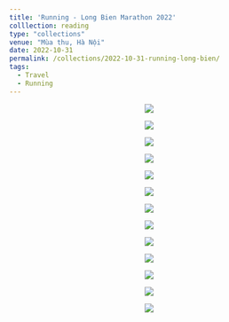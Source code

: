 ```yaml
---
title: 'Running - Long Bien Marathon 2022'
colllection: reading
type: "collections"
venue: "Mùa thu, Hà Nội"
date: 2022-10-31
permalink: /collections/2022-10-31-running-long-bien/
tags:
  - Travel
  - Running
---
```


<head>
    <style type="text/css">
        figure{text-align: center;}
        math{text-align: center;}
    </style>
</head>

<p align="center">
  <img src='/images/mylife/running-long-bien-2022/IMG_1563.PNG'>
</p>

<p align="center">
  <img src='/images/mylife/running-long-bien-2022/IMG_1564.JPG'>
</p>

<p align="center">
  <img src='/images/mylife/running-long-bien-2022/IMG_1570.JPG'>
</p>

<p align="center">
  <img src='/images/mylife/running-long-bien-2022/IMG_1535.PNG'>
</p>

<p align="center">
  <img src='/images/mylife/running-long-bien-2022/IMG_1559.PNG'>
</p>

<p align="center">
  <img src='/images/mylife/running-long-bien-2022/IMG_1573.JPG'>
</p>

<p align="center">
  <img src='/images/mylife/running-long-bien-2022/IMG_1574.JPG'>
</p>

<p align="center">
  <img src='/images/mylife/running-long-bien-2022/IMG_1598.JPG'>
</p>

<p align="center">
  <img src='/images/mylife/running-long-bien-2022/IMG_1577.PNG'>
</p>

<p align="center">
  <img src='/images/mylife/running-long-bien-2022/IMG_1589.JPG'>
</p>

<p align="center">
  <img src='/images/mylife/running-long-bien-2022/BFD05EA2-7F12-44B9-B9E9-88D524C7B61E.JPG'>
</p>

<p align="center">
  <img src='/images/mylife/running-long-bien-2022/838DF696-AB41-4F17-BE94-108CF082BE11.JPG'>
</p>

<p align="center">
  <img src='/images/mylife/running-long-bien-2022/IMG_1584.PNG'>
</p>